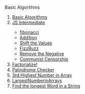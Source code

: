 <p>Basic Algorithms</p>
<ol>
  <li><a href="https://github.com/Akhras4/Basic-Algorithms.git"> Basic Algorithms</a></li>
  <li><a href="algor.js">JS Intermediate</a></li>
  <ul>
    <li><a href='https://github.com/Akhras4/JS-Intermediate/blob/45d49c3fe55bb0ef86542a6cbe547476535a1225/algor.js#L1C4-L1C13'>fibonacci</a></li>
    <li><a href='https://github.com/Akhras4/JS-Intermediate/blob/45d49c3fe55bb0ef86542a6cbe547476535a1225/algor.js#L18'>Addition</a></li>
    <li><a href='https://github.com/Akhras4/JS-Intermediate/blob/45d49c3fe55bb0ef86542a6cbe547476535a1225/algor.js#L41C4-L41C20'>Shift the Values</a></li>
    <li><a href='https://github.com/Akhras4/JS-Intermediate/blob/45d49c3fe55bb0ef86542a6cbe547476535a1225/algor.js#L61C4-L61C12'>FizzBuzz</a></li>
    <li><a href='https://github.com/Akhras4/JS-Intermediate/blob/45d49c3fe55bb0ef86542a6cbe547476535a1225/algor.js#L85C3-L85C22'>Remove the Negative</a></li>
    <li><a href='https://github.com/Akhras4/JS-Intermediate/blob/45d49c3fe55bb0ef86542a6cbe547476535a1225/algor.js#L95C3-L95C23'>Communist Censorship</a></li>
  </ul>
  <li><a href="Factorialize.js">Factorialize!</a></li>
  <li><a href="Palindrome Checker.js">Palindrome Checker</a></li>
  <li><a href="">3rd Highest Number in Array</a></li>
  <li><a href="https://github.com/Akhras4/JS-Intermediate/blob/fc4bb1d90fe50f8b5864551f1b55c7816b291752/LargestNumberinArrays.js#L8">LargestNumberinArrays</a></li>
  <li><a href="https://github.com/Akhras4/JS-Intermediate/blob/5818c0ca8fc51f172514ec4a8109f1f044bff0f4/Find%20the%20longest%20Word%20in%20a%20String.js#L1">Find the longest Word in a String</a></li>
</ol>
